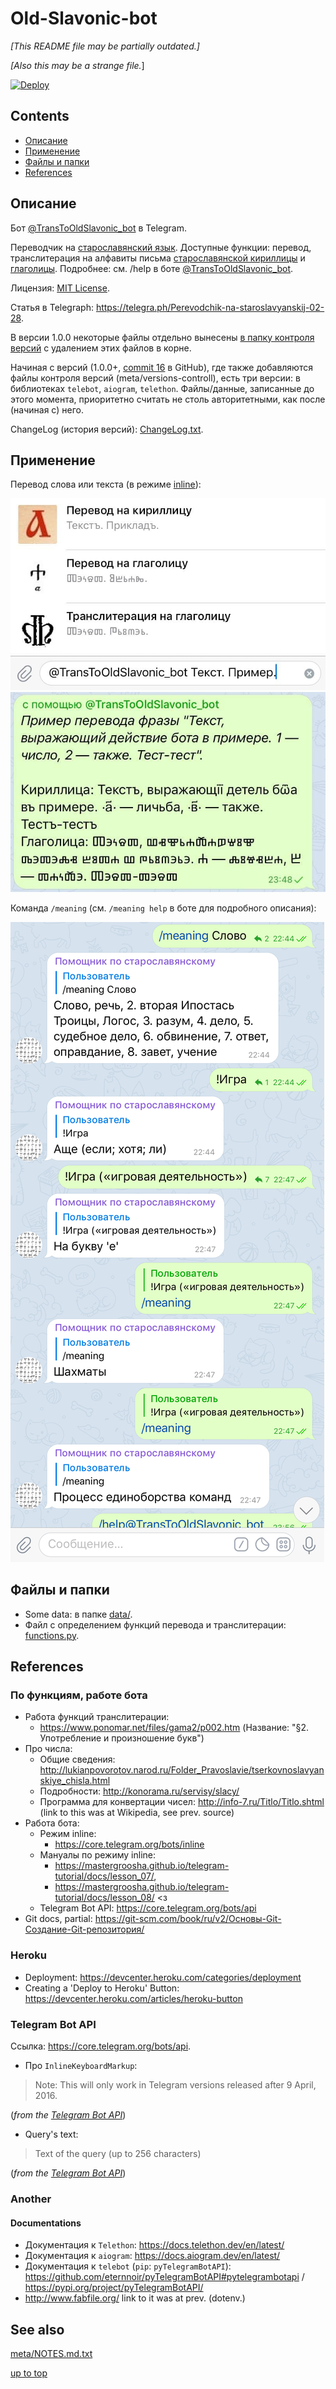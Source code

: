 # Old-Slavonic-bot
<a id="top"></a>

*\[This README file may be partially outdated.\]*

*\[Also this may be a strange file.*\]

<!-- Only at public GitHub repository: can use Deploy to Heroku button with no explicit parameter. See: https://devcenter.heroku.com/articles/heroku-button -->

[![Deploy](https://www.herokucdn.com/deploy/button.svg)](https://heroku.com/deploy?template=https://github.com/1-1-1-1-1-1-1-1/Old-Slavonic-bot/tree/master)

## Contents

 + [Описание](#about)
 + [Применение](#usage)
 + [Файлы и папки](#files)
 + [References](#references)

## Описание
<a id="about"></a>

Бот [@TransToOldSlavonic_bot](t.me/TransToOldSlavonic_bot) в Telegram.

Переводчик на [cтарославянский язык](https://ru.wikipedia.org/wiki/%D0%A1%D1%82%D0%B0%D1%80%D0%BE%D1%81%D0%BB%D0%B0%D0%B2%D1%8F%D0%BD%D1%81%D0%BA%D0%B8%D0%B9_%D1%8F%D0%B7%D1%8B%D0%BA). Доступные функции: перевод, транслитерация на алфавиты письма [старославянской кириллицы](https://ru.wikipedia.org/wiki/%D0%A1%D1%82%D0%B0%D1%80%D0%BE%D1%81%D0%BB%D0%B0%D0%B2%D1%8F%D0%BD%D1%81%D0%BA%D0%B0%D1%8F_%D0%BA%D0%B8%D1%80%D0%B8%D0%BB%D0%BB%D0%B8%D1%86%D0%B0) и [глаголицы](https://ru.wikipedia.org/wiki/%D0%93%D0%BB%D0%B0%D0%B3%D0%BE%D0%BB%D0%B8%D1%86%D0%B0). Подробнее: см. /help в боте [@TransToOldSlavonic_bot](t.me/TransToOldSlavonic_bot).

Лицензия: [MIT License](LICENSE).

Статья в Telegraph:
https://telegra.ph/Perevodchik-na-staroslavyanskij-02-28.

В версии 1.0.0 некоторые файлы отдельно вынесены [в папку контроля версий](meta/versions-controll) с удалением этих файлов в корне.

Начиная с версий (1.0.0+, [commit 16](https://github.com/1-1-1-1-1-1-1-1/Old-Slavonic-bot/commit/88eeaa768d4f2a382de0583ef23f162b91b60302) в GitHub), где также добавляются файлы контроля версий (meta/versions-controll), есть три версии: в библиотеках `telebot`, `aiogram`, `telethon`. Файлы/данные, записанные до этого момента, приоритетно считать не столь авторитетными, как после (начиная с) него.

ChangeLog (история версий): [ChangeLog.txt](meta/versions-controll/ChangeLog.txt).

## Применение
<a id="usage"></a>

Перевод слова или текста (в режиме [inline](https://core.telegram.org/bots/inline)):

![Пример перевода слов](meta/media/usage-trans.jpg)
![Пример перевода текста](meta/media/trans-example.jpg)

Команда `/meaning` (см. `/meaning help` в боте для подробного описания):

![](meta/media/meaning.jpg)

## Файлы и папки
<a id="files"></a>

* Some data: в папке [data/](data/).
* Файл с определением функций перевода и транслитерации: [functions.py](functions.py).

## References
<a id="references"></a>

### По функциям, работе бота

 * Работа функций транслитерации:
     - https://www.ponomar.net/files/gama2/p002.htm (Название: "§2. Употребление и произношение букв")
 * Про числа:
     - Общие сведения: http://lukianpovorotov.narod.ru/Folder_Pravoslavie/tserkovnoslavyanskiye_chisla.html
     - Подробности: http://konorama.ru/servisy/slacy/
     - Программа для конвертации чисел: http://info-7.ru/Titlo/Titlo.shtml (link to this was at Wikipedia, see prev. source)
 * Работа бота:
     - Режим inline:
         + https://core.telegram.org/bots/inline
     - Мануалы по режиму inline:
         + https://mastergroosha.github.io/telegram-tutorial/docs/lesson_07/,
         + https://mastergroosha.github.io/telegram-tutorial/docs/lesson_08/ <з
     - Telegram Bot API: https://core.telegram.org/bots/api
 * Git docs, partial: https://git-scm.com/book/ru/v2/Основы-Git-Создание-Git-репозитория/

### Heroku

 * Deployment: https://devcenter.heroku.com/categories/deployment
 * Creating a 'Deploy to Heroku' Button: https://devcenter.heroku.com/articles/heroku-button

### Telegram Bot API

Ссылка: https://core.telegram.org/bots/api.

 * Про `InlineKeyboardMarkup`:
 > Note: This will only work in Telegram versions released after 9 April, 2016.

 (*from the [Telegram Bot API]*)

 * Query's text:
 > Text of the query (up to 256 characters)

 (*from the [Telegram Bot API]*)

### Another

#### Documentations

 * Документация к `Telethon`: https://docs.telethon.dev/en/latest/
 * Документация к `aiogram`: https://docs.aiogram.dev/en/latest/
 * Документация к `telebot` (`pip`: `pyTelegramBotAPI`): https://github.com/eternnoir/pyTelegramBotAPI#pytelegrambotapi / https://pypi.org/project/pyTelegramBotAPI/
 * http://www.fabfile.org/ link to it was at prev. (dotenv.)

[Telegram Bot API]: https://core.telegram.org/bots/api

See also
--------

[meta/NOTES.md.txt](meta/NOTES.md.txt)
 
[up to top](#top)
